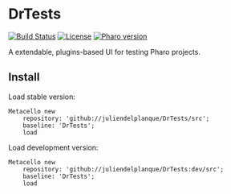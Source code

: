 # DrTests
[![Build Status](https://travis-ci.org/juliendelplanque/DrTests.svg?branch=master)](https://travis-ci.org/juliendelplanque/DrTests)
[![License](https://img.shields.io/badge/license-MIT-blue.svg)](https://raw.githubusercontent.com/PolyMathOrg/DataFrame/master/LICENSE)
[![Pharo version](https://img.shields.io/badge/Pharo-8.0-%23aac9ff.svg)](https://pharo.org/download)

A extendable, plugins-based UI for testing Pharo projects.

## Install

Load stable version:

```smalltalk
Metacello new
	repository: 'github://juliendelplanque/DrTests/src';
	baseline: 'DrTests';
	load
```


Load development version:

```smalltalk
Metacello new
	repository: 'github://juliendelplanque/DrTests:dev/src';
	baseline: 'DrTests';
	load
```

